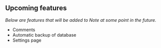 ## Upcoming features

_Below are features that will be added to Note at some point in the future._

* Comments
* Automatic backup of database
* Settings page